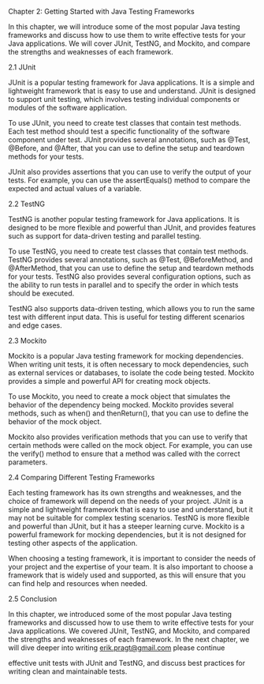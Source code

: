 Chapter 2: Getting Started with Java Testing Frameworks

In this chapter, we will introduce some of the most popular Java testing frameworks and discuss how to use them to write effective tests for your Java applications. We will cover JUnit, TestNG, and Mockito, and compare the strengths and weaknesses of each framework.

2.1 JUnit

JUnit is a popular testing framework for Java applications. It is a simple and lightweight framework that is easy to use and understand. JUnit is designed to support unit testing, which involves testing individual components or modules of the software application.

To use JUnit, you need to create test classes that contain test methods. Each test method should test a specific functionality of the software component under test. JUnit provides several annotations, such as @Test, @Before, and @After, that you can use to define the setup and teardown methods for your tests.

JUnit also provides assertions that you can use to verify the output of your tests. For example, you can use the assertEquals() method to compare the expected and actual values of a variable.

2.2 TestNG

TestNG is another popular testing framework for Java applications. It is designed to be more flexible and powerful than JUnit, and provides features such as support for data-driven testing and parallel testing.

To use TestNG, you need to create test classes that contain test methods. TestNG provides several annotations, such as @Test, @BeforeMethod, and @AfterMethod, that you can use to define the setup and teardown methods for your tests. TestNG also provides several configuration options, such as the ability to run tests in parallel and to specify the order in which tests should be executed.

TestNG also supports data-driven testing, which allows you to run the same test with different input data. This is useful for testing different scenarios and edge cases.

2.3 Mockito

Mockito is a popular Java testing framework for mocking dependencies. When writing unit tests, it is often necessary to mock dependencies, such as external services or databases, to isolate the code being tested. Mockito provides a simple and powerful API for creating mock objects.

To use Mockito, you need to create a mock object that simulates the behavior of the dependency being mocked. Mockito provides several methods, such as when() and thenReturn(), that you can use to define the behavior of the mock object.

Mockito also provides verification methods that you can use to verify that certain methods were called on the mock object. For example, you can use the verify() method to ensure that a method was called with the correct parameters.

2.4 Comparing Different Testing Frameworks

Each testing framework has its own strengths and weaknesses, and the choice of framework will depend on the needs of your project. JUnit is a simple and lightweight framework that is easy to use and understand, but it may not be suitable for complex testing scenarios. TestNG is more flexible and powerful than JUnit, but it has a steeper learning curve. Mockito is a powerful framework for mocking dependencies, but it is not designed for testing other aspects of the application.

When choosing a testing framework, it is important to consider the needs of your project and the expertise of your team. It is also important to choose a framework that is widely used and supported, as this will ensure that you can find help and resources when needed.

2.5 Conclusion

In this chapter, we introduced some of the most popular Java testing frameworks and discussed how to use them to write effective tests for your Java applications. We covered JUnit, TestNG, and Mockito, and compared the strengths and weaknesses of each framework. In the next chapter, we will dive deeper into writing
erik.pragt@gmail.com
please continue

effective unit tests with JUnit and TestNG, and discuss best practices for writing clean and maintainable tests.
